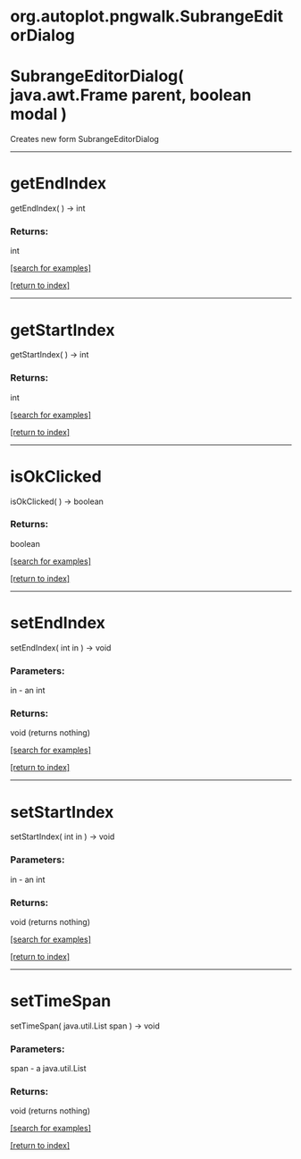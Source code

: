 # org.autoplot.pngwalk.SubrangeEditorDialog



# SubrangeEditorDialog( java.awt.Frame parent, boolean modal )
Creates new form SubrangeEditorDialog

***
<a name="getEndIndex"></a>
# getEndIndex
getEndIndex(  ) &rarr; int



### Returns:
int


<a href="https://github.com/autoplot/dev/search?q=getEndIndex&unscoped_q=getEndIndex">[search for examples]</a>

<a href="https://github.com/autoplot/documentation/blob/master/javadoc/index-all.md">[return to index]</a>

***
<a name="getStartIndex"></a>
# getStartIndex
getStartIndex(  ) &rarr; int



### Returns:
int


<a href="https://github.com/autoplot/dev/search?q=getStartIndex&unscoped_q=getStartIndex">[search for examples]</a>

<a href="https://github.com/autoplot/documentation/blob/master/javadoc/index-all.md">[return to index]</a>

***
<a name="isOkClicked"></a>
# isOkClicked
isOkClicked(  ) &rarr; boolean



### Returns:
boolean


<a href="https://github.com/autoplot/dev/search?q=isOkClicked&unscoped_q=isOkClicked">[search for examples]</a>

<a href="https://github.com/autoplot/documentation/blob/master/javadoc/index-all.md">[return to index]</a>

***
<a name="setEndIndex"></a>
# setEndIndex
setEndIndex( int in ) &rarr; void



### Parameters:
in - an int

### Returns:
void (returns nothing)


<a href="https://github.com/autoplot/dev/search?q=setEndIndex&unscoped_q=setEndIndex">[search for examples]</a>

<a href="https://github.com/autoplot/documentation/blob/master/javadoc/index-all.md">[return to index]</a>

***
<a name="setStartIndex"></a>
# setStartIndex
setStartIndex( int in ) &rarr; void



### Parameters:
in - an int

### Returns:
void (returns nothing)


<a href="https://github.com/autoplot/dev/search?q=setStartIndex&unscoped_q=setStartIndex">[search for examples]</a>

<a href="https://github.com/autoplot/documentation/blob/master/javadoc/index-all.md">[return to index]</a>

***
<a name="setTimeSpan"></a>
# setTimeSpan
setTimeSpan( java.util.List span ) &rarr; void



### Parameters:
span - a java.util.List

### Returns:
void (returns nothing)


<a href="https://github.com/autoplot/dev/search?q=setTimeSpan&unscoped_q=setTimeSpan">[search for examples]</a>

<a href="https://github.com/autoplot/documentation/blob/master/javadoc/index-all.md">[return to index]</a>

